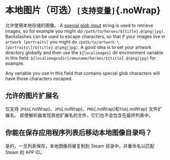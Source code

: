 # 本地图片（可选）`[支持变量]`{.noWrap}

允许使用本地存储的图像。 A [special glob input](#special-glob-input) string is used to retrieve images, so for example you might do `/path/to/heroes/${title}.@(png|jpg)`. Backslashes can be used to escape characters, so that if your images live in `artwork [portraits]` you might do `/path/to/artwork \[portraits\]/${title}.@(png|jpg)`. A good idea is to set your artwork directory globally and then use the `${localimages}` dir environment variable in this field: `${localimagesdir}/emuname/heroes/${title}.@(png|jpg)` for example.

Any variable you use in this field that contains special glob characters will have those characters escaped.

## 允许的图片扩展名

仅支持 `JPEG`{.noWrap}、`JPG`{.noWrap}、`PNG`{.noWrap}和`TGA`{.noWrap} 文件扩展名。 即使解析器发现其他扩展名的文件，它们也不会包含在最终列表中。

## 你能在保存应用程序列表后移动本地图像目录吗？

是的，一旦列表保存，本地图像将被复制到 Steam 目录中，并重命名以匹配 Steam 的 APP ID。
